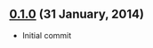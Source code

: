 ## [0.1.0](https://github.com/toddmotto/fireshell/releases/tag/v1.0.0) (31 January, 2014)

* Initial commit
